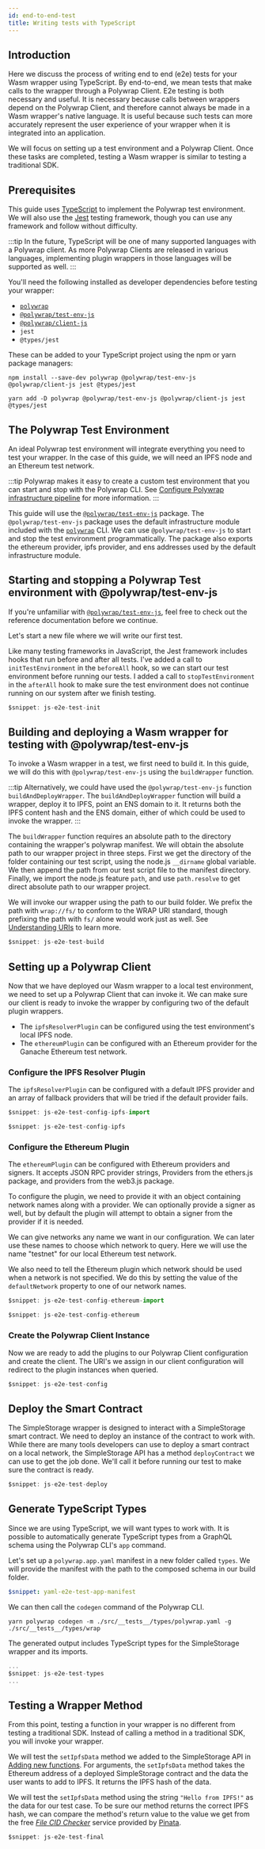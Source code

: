 ```yaml
---
id: end-to-end-test
title: Writing tests with TypeScript
---
```


## **Introduction**

Here we discuss the process of writing end to end (e2e) tests for your Wasm wrapper using TypeScript. 
By end-to-end, we mean tests that make calls to the wrapper through a Polywrap Client. 
E2e testing is both necessary and useful. 
It is necessary because calls between wrappers depend on the Polywrap Client, and therefore cannot always be made in a 
Wasm wrapper's native language. 
It is useful because such tests can more accurately represent the user experience of your wrapper when it is integrated 
into an application.

We will focus on setting up a test environment and a Polywrap Client. Once these tasks are completed, testing
a Wasm wrapper is similar to testing a traditional SDK.

## **Prerequisites**

This guide uses [TypeScript](https://www.typescriptlang.org/) to implement the Polywrap test environment. We will also
use the [Jest](https://jestjs.io/) testing framework, though you can use any framework and follow without difficulty.

:::tip
In the future, TypeScript will be one of many supported languages with a Polywrap client.
As more Polywrap Clients are released in various languages, implementing plugin wrappers in those languages will be supported as well.
:::

You'll need the following installed as developer dependencies before testing your wrapper:

- [`polywrap`](../../reference/cli/polywrap-cli)
- [`@polywrap/test-env-js`](../../reference/clients/js/libraries/test-env-js)
- [`@polywrap/client-js`](../../reference/clients/js/client-js)
- `jest`
- `@types/jest`

These can be added to your TypeScript project using the npm or yarn package managers:
```
npm install --save-dev polywrap @polywrap/test-env-js @polywrap/client-js jest @types/jest
```
```
yarn add -D polywrap @polywrap/test-env-js @polywrap/client-js jest @types/jest
```

## **The Polywrap Test Environment**

An ideal Polywrap test environment will integrate everything you need to test your wrapper. 
In the case of this guide, we will need an IPFS node and an Ethereum test network.

:::tip
Polywrap makes it easy to create a custom test environment that you can start and stop with the Polywrap CLI.
See [Configure Polywrap infrastructure pipeline](./infra-pipeline) for more information.
:::

This guide will use the [`@polywrap/test-env-js`](../../reference/clients/js/libraries/test-env-js) package.
The `@polywrap/test-env-js` package uses the default infrastructure module included with the [`polywrap`](../../reference/cli/polywrap-cli) CLI.
We can use `@polywrap/test-env-js` to start and stop the test environment programmatically. 
The package also exports the ethereum provider, ipfs provider, and ens addresses used by the default infrastructure module.

## **Starting and stopping a Polywrap Test environment with @polywrap/test-env-js**

If you're unfamiliar with [`@polywrap/test-env-js`](../../reference/clients/js/libraries/test-env-js), feel free to check 
out the reference documentation before we continue.

Let's start a new file where we will write our first test. 

Like many testing frameworks in JavaScript, the Jest framework includes hooks that run before and after all tests. 
I've added a call to `initTestEnvironment` in the `beforeAll` hook, so we can start our test environment before running our tests. 
I added a call to `stopTestEnvironment` in the `afterAll` hook to make sure the test environment does not continue running 
on our system after we finish testing.

```typescript
$snippet: js-e2e-test-init
```

## **Building and deploying a Wasm wrapper for testing with @polywrap/test-env-js**

To invoke a Wasm wrapper in a test, we first need to build it. In this guide, we will do this with 
`@polywrap/test-env-js` using the `buildWrapper` function.

:::tip
Alternatively, we could have used the `@polywrap/test-env-js` function `buildAndDeployWrapper`.
The `buildAndDeployWrapper` function will build a wrapper, deploy it to IPFS, point an ENS domain to it.
It returns both the IPFS content hash and the ENS domain, either of which could be used to invoke the wrapper.
:::

The `buildWrapper` function requires an absolute path to the directory containing the wrapper's polywrap manifest.
We will obtain the absolute path to our wrapper project in three steps. First we get the directory of the folder containing
our test script, using the node.js `__dirname` global variable. We then append the path from our test script file to the
manifest directory. Finally, we import the node.js feature `path`, and use `path.resolve` to get direct absolute path to
our wrapper project.

We will invoke our wrapper using the path to our build folder. 
We prefix the path with `wrap://fs/` to conform to the WRAP URI standard, though prefixing the path with `fs/` alone would
work just as well. See [Understanding URIs](/tutorials/understanding-uris) to learn more.

```typescript
$snippet: js-e2e-test-build
```

## **Setting up a Polywrap Client**

Now that we have deployed our Wasm wrapper to a local test environment, we need to set up a Polywrap Client that can
invoke it. We can make sure our client is ready to invoke the wrapper by configuring two of the default plugin wrappers.

- The `ipfsResolverPlugin` can be configured using the test environment's local IPFS node.
- The `ethereumPlugin` can be configured with an Ethereum provider for the Ganache Ethereum test network.

### **Configure the IPFS Resolver Plugin**

The `ipfsResolverPlugin` can be configured with a default IPFS provider and an array of fallback providers that will be tried if
the default provider fails.

```typescript
$snippet: js-e2e-test-config-ipfs-import

$snippet: js-e2e-test-config-ipfs
```

### **Configure the Ethereum Plugin**

The `ethereumPlugin` can be configured with Ethereum providers and signers. It accepts JSON RPC provider strings, 
Providers from the ethers.js package, and providers from the web3.js package.

To configure the plugin, we need to provide it with an object containing network names along with a provider. We can
optionally provide a signer as well, but by default the plugin will attempt to obtain a signer from the provider if it
is needed.

We can give networks any name we want in our configuration. We can later use these names to choose which network to 
query. Here we will use the name "testnet" for our local Ethereum test network.

We also need to tell the Ethereum plugin which network should be used when a network is not specified. We do this by
setting the value of the `defaultNetwork` property to one of our network names.

```typescript
$snippet: js-e2e-test-config-ethereum-import

$snippet: js-e2e-test-config-ethereum
```

### **Create the Polywrap Client Instance**

Now we are ready to add the plugins to our Polywrap Client configuration and create the client. The URI's we assign in
our client configuration will redirect to the plugin instances when queried.

```typescript
$snippet: js-e2e-test-config
```

## **Deploy the Smart Contract**

The SimpleStorage wrapper is designed to interact with a SimpleStorage smart contract. We need to deploy an
instance of the contract to work with. While there are many tools developers can use to deploy a smart contract on a
local network, the SimpleStorage API has a method `deployContract` we can use to get the job done. We'll call it before
running our test to make sure the contract is ready.

```typescript
$snippet: js-e2e-test-deploy
```

## **Generate TypeScript Types**

Since we are using TypeScript, we will want types to work with. It is possible to automatically generate TypeScript
types from a GraphQL schema using the Polywrap CLI's `app` command. 

Let's set up a `polywrap.app.yaml` manifest in a new folder called `types`. 
We will provide the manifest with the path to the composed schema in our build folder.

```yaml title="polywrap.app.yaml"
$snippet: yaml-e2e-test-app-manifest
```

We can then call the `codegen` command of the Polywrap CLI.

```shell
yarn polywrap codegen -m ./src/__tests__/types/polywrap.yaml -g ./src/__tests__/types/wrap
```

The generated output includes TypeScript types for the SimpleStorage wrapper and its imports.

```typescript title="types.ts"
...
$snippet: js-e2e-test-types
...
```

## **Testing a Wrapper Method**

From this point, testing a function in your wrapper is no different from testing a traditional SDK. Instead of calling
a method in a traditional SDK, you will invoke your wrapper.

We will test the `setIpfsData` method we added to the SimpleStorage API in [Adding new functions](/tutorials/create-wasm-wrappers/tutorial/adding-new-methods). 
For arguments, the `setIpfsData` method takes the Ethereum address of a deployed SimpleStorage contract and the data 
the user wants to add to IPFS. It returns the IPFS hash of the data.

We will test the `setIpfsData` method using the string `"Hello from IPFS!"` as the data for our test case. To be sure
our method returns the correct IPFS hash, we can compare the method's return value to the value we get from the free 
[*File CID Checker*](https://app.pinata.cloud/cidchecker) service provided by [Pinata](https://www.pinata.cloud/).

```typescript title="Final test file"
$snippet: js-e2e-test-final
```